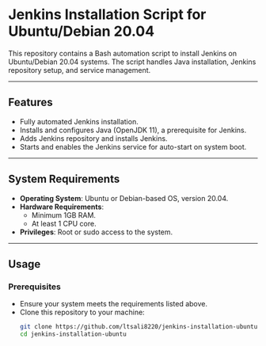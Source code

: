# Jenkins Installation Script for Ubuntu/Debian 20.04

This repository contains a Bash automation script to install Jenkins on Ubuntu/Debian 20.04 systems. The script handles Java installation, Jenkins repository setup, and service management.

---

## Features
- Fully automated Jenkins installation.
- Installs and configures Java (OpenJDK 11), a prerequisite for Jenkins.
- Adds Jenkins repository and installs Jenkins.
- Starts and enables the Jenkins service for auto-start on system boot.

---

## System Requirements
- **Operating System**: Ubuntu or Debian-based OS, version 20.04.
- **Hardware Requirements**:
  - Minimum 1GB RAM.
  - At least 1 CPU core.
- **Privileges**: Root or sudo access to the system.

---

## Usage

### Prerequisites
- Ensure your system meets the requirements listed above.
- Clone this repository to your machine:
  ```bash
  git clone https://github.com/ltsali8220/jenkins-installation-ubuntu.git
  cd jenkins-installation-ubuntu

